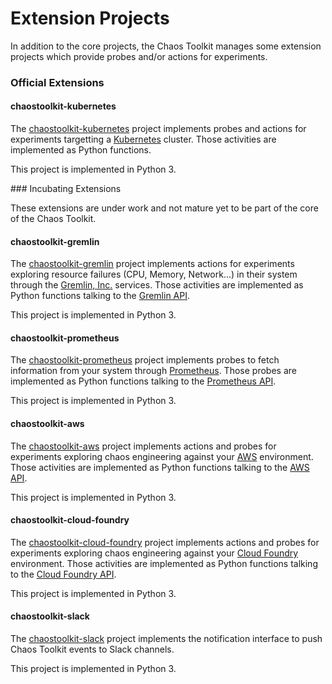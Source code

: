 # Extension Projects

In addition to the core projects, the Chaos Toolkit manages some extension
projects which provide probes and/or actions for experiments.

### Official Extensions

#### chaostoolkit-kubernetes

The [chaostoolkit-kubernetes][chaoskube] project implements probes and actions
for experiments targetting a [Kubernetes][kubernetes] cluster. Those activities
are implemented as Python functions.

[chaoskube]: https://github.com/chaostoolkit/chaostoolkit-kubernetes
[kubernetes]: https://kubernetes.io/

This project is implemented in Python 3.

### Incubating Extensions

These extensions are under work and not mature yet to be part of the core
of the Chaos Toolkit.

#### chaostoolkit-gremlin

The [chaostoolkit-gremlin][chaosgremlin] project implements actions
for experiments exploring resource failures (CPU, Memory, Network...) in their
system through the [Gremlin, Inc.][gremlin] services. Those activities
are implemented as Python functions talking to the [Gremlin API][gremlinapi].

[chaosgremlin]: https://github.com/chaostoolkit/chaostoolkit-gremlin
[gremlin]: https://gremlininc.com/
[gremlinapi]: https://help.gremlininc.com/api/

This project is implemented in Python 3.

#### chaostoolkit-prometheus

The [chaostoolkit-prometheus][chaosprom] project implements probes to fetch
information from your system through [Prometheus][prometheus]. Those probes
are implemented as Python functions talking to the [Prometheus API][promapi].

[chaosprom]: https://github.com/chaostoolkit/chaostoolkit-prometheus
[prometheus]: https://prometheus.io/
[promapi]: https://prometheus.io/docs/querying/api/

This project is implemented in Python 3.

#### chaostoolkit-aws

The [chaostoolkit-aws][chaosaws] project implements actions and probes
for experiments exploring chaos engineering against your [AWS][aws] environment.
Those activities are implemented as Python functions talking to the
[AWS API][awsapi].

[chaosaws]: https://github.com/chaostoolkit-incubator/chaostoolkit-aws
[aws]: https://aws.amazon.com/
[awsapi]: https://aws.amazon.com/documentation/

This project is implemented in Python 3.

#### chaostoolkit-cloud-foundry

The [chaostoolkit-cloud-foundry][chaoscf] project implements actions and probes
for experiments exploring chaos engineering against your [Cloud Foundry][cf]
environment. Those activities are implemented as Python functions talking to the
[Cloud Foundry API][cfapi].

[chaoscf]: https://github.com/chaostoolkit-incubator/chaostoolkit-cloud-foundry
[cf]: https://www.cloudfoundry.org/
[cfapi]: https://apidocs.cloudfoundry.org/

This project is implemented in Python 3.

#### chaostoolkit-slack

The [chaostoolkit-slack][chaosslack] project implements the notification
interface to push Chaos Toolkit events to Slack channels.

[chaosslack]: https://github.com/chaostoolkit-incubator/chaostoolkit-slack

This project is implemented in Python 3.
